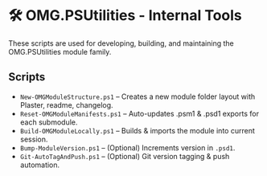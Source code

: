 # 🛠 OMG.PSUtilities - Internal Tools

These scripts are used for developing, building, and maintaining the OMG.PSUtilities module family.

## Scripts

- `New-OMGModuleStructure.ps1` – Creates a new module folder layout with Plaster, readme, changelog.
- `Reset-OMGModuleManifests.ps1` – Auto-updates .psm1 & .psd1 exports for each submodule.
- `Build-OMGModuleLocally.ps1` – Builds & imports the module into current session.
- `Bump-ModuleVersion.ps1` – (Optional) Increments version in `.psd1`.
- `Git-AutoTagAndPush.ps1` – (Optional) Git version tagging & push automation.
